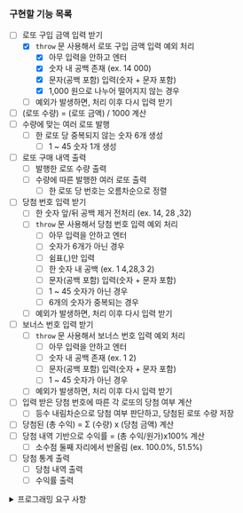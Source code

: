 ### 구현할 기능 목록

- [ ] 로또 구입 금액 입력 받기
  - [x] `throw` 문 사용해서 로또 구입 금액 입력 예외 처리
    - [x] 아무 입력을 안하고 엔터
    - [x] 숫자 내 공백 존재 (ex. 14 000)
    - [x] 문자(공백 포함) 입력(숫자 + 문자 포함)
    - [x] 1,000 원으로 나누어 떨어지지 않는 경우
  - [ ] 예외가 발생하면, 처리 이후 다시 입력 받기
- [ ] (로또 수량) = (로또 금액) / 1000 계산
- [ ] 수량에 맞는 여러 로또 발행
  - [ ] 한 로또 당 중복되지 않는 숫자 6개 생성
    - [ ] 1 ~ 45 숫자 1개 생성
- [ ] 로또 구매 내역 출력
  - [ ] 발행한 로또 수량 출력
  - [ ] 수량에 따른 발행한 여러 로또 출력
    - [ ] 한 로또 당 번호는 오름차순으로 정렬
- [ ] 당첨 번호 입력 받기
  - [ ] 한 숫자 앞/뒤 공백 제거 전처리 (ex. 14, 28 ,32)
  - [ ] `throw` 문 사용해서 당첨 번호 입력 예외 처리
    - [ ] 아무 입력을 안하고 엔터
    - [ ] 숫자가 6개가 아닌 경우
    - [ ] 쉼표(,)만 입력
    - [ ] 한 숫자 내 공백 (ex. 1 4,28,3 2)
    - [ ] 문자(공백 포함) 입력(숫자 + 문자 포함)
    - [ ] 1 ~ 45 숫자가 아닌 경우
    - [ ] 6개의 숫자가 중복되는 경우
  - [ ] 예외가 발생하면, 처리 이후 다시 입력 받기
- [ ] 보너스 번호 입력 받기
  - [ ] `throw` 문 사용해서 보너스 번호 입력 예외 처리
    - [ ] 아무 입력을 안하고 엔터
    - [ ] 숫자 내 공백 존재 (ex. 1 2)
    - [ ] 문자(공백 포함) 입력(숫자 + 문자 포함)
    - [ ] 1 ~ 45 숫자가 아닌 경우
  - [ ] 예외가 발생하면, 처리 이후 다시 입력 받기
- [ ] 입력 받은 당첨 번호에 따른 각 로또의 당첨 여부 계산
  - [ ] 등수 내림차순으로 당첨 여부 판단하고, 당첨된 로또 수량 저장
- [ ] 당첨된 (총 수익) = Σ (수량) x (당첨 금액) 계산
- [ ] 당첨 내역 기반으로 수익률 = (총 수익/원가)x100% 계산
  - [ ] 소수점 둘째 자리에서 반올림 (ex. 100.0%, 51.5%)
- [ ] 당첨 통계 출력
  - [ ] 당첨 내역 출력
  - [ ] 수익률 출력

<details>
  <summary> 프로그래밍 요구 사항 </summary>
  <div markdown="1">

- Node.js 버전 18.17.1 이상 설치
- ESLint, Prettier 설정
  - Airbnb 자바스크립트 스타일 가이드 컨벤션 지키기
- `package.json`을 변경 X
  - 깃허브에는 ESLint 설정 반영 X
- `@woowacourse/mission-utils` 를 import 하여 API 사용
  - `Random.pickUniqueNumbersInRange()` 를 이용하여 랜덤 숫자 생성
  - `Console.readLineAsync`, `Console.print` 를 활용하여 입/출력
- 프로그램 종료 시 `process.exit()`를 호출 X
- 파일, 패키지 이름을 수정하거나 이동 X
- 요구 사항에 명시된 출력값 형식을 지키기
- 함수(또는 메서드)가 한 가지 일만 하도록 최대한 작게 만들기
  - indent(인덴트, 들여쓰기) depth는 2까지만 허용
  - 함수(또는 메서드)의 길이는 15라인 이하
  - else를 지양
- Jest를 이용하여 아래의 기능 목록을 테스트 코드 작성해서 정상 동작 확인
  - `npm test` 입력하여 ApplicationTest.js 테스트
- 기능 목록 단위로 Git 커밋
- 제공된 Lotto 클래스를 활용해 구현
  - numbers의 # prefix를 변경 X
  - Lotto에 필드를 추가 X

  </div>
</details>
